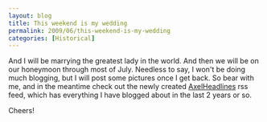 ```yaml
---
layout: blog
title: This weekend is my wedding
permalink: 2009/06/this-weekend-is-my-wedding
categories: [Historical]
---
```


<p>And I will be marrying the greatest lady in the world. And then we will be on our honeymoon through most of July. Needless to say, I won't be doing much blogging, but I will post some pictures once I get back. So bear with me, and in the meantime check out the newly created <a href="http://feeds2.feedburner.com/AxelHeadlines" target="_blank">AxelHeadlines</a> rss feed, which has everything I have blogged about in the last 2 years or so.</p>
<p>Cheers!</p>
